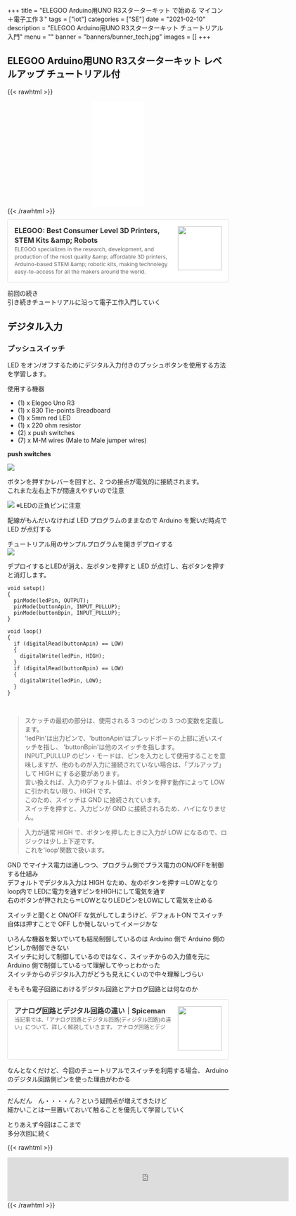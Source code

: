 +++
title = "ELEGOO Arduino用UNO R3スターターキット で始める マイコン＋電子工作３"
tags = ["iot"]
categories = ["SE"]
date = "2021-02-10"
description = "ELEGOO Arduino用UNO R3スターターキット チュートリアル入門"
menu = ""
banner = "banners/bunner_tech.jpg"
images = []
+++

<!--more-->

## ELEGOO Arduino用UNO R3スターターキット レベルアップ チュートリアル付

{{< rawhtml >}} 
<div style="text-align: center;;">
<iframe style="width:120px;height:240px;" marginwidth="0" marginheight="0" scrolling="no" frameborder="0" src="//rcm-fe.amazon-adsystem.com/e/cm?lt1=_blank&bc1=FFFFFF&IS2=1&bg1=FFFFFF&fc1=000000&lc1=0000FF&t=sinokyoufu-22&language=ja_JP&o=9&p=8&l=as4&m=amazon&f=ifr&ref=as_ss_li_til&asins=B06XF2HZGT&linkId=0f6f39010078d52b6dd7106fceb44609"></iframe>
</div>
{{< /rawhtml >}}

<div class="blogcardfu" style="width:auto;max-width:9999px;border:1px solid #E0E0E0;border-radius:3px;margin:10px 0;padding:15px;line-height:1.4;text-align:left;background:#FFFFFF;"><a href="https://www.elegoo.com/" target="_blank" style="display:block;text-decoration:none;"><span class="blogcardfu-image" style="float:right;width:100px;padding:0 0 0 10px;margin:0 0 5px 5px;"><img src="https://images.weserv.nl/?w=100&url=ssl:cdn.shopify.com/s/files/1/0296/9026/5648/files/308ec23709872bfbfd2a2b975b121008_ab56db2e-c179-43c0-b357-9dae066a2b93.jpg?v=1611368475" width="100" style="width:100%;height:auto;max-height:100px;min-width:0;border:0 none;margin:0;"></span><br style="display:none"><span class="blogcardfu-title" style="font-size:112.5%;font-weight:700;color:#333333;margin:0 0 5px 0;">ELEGOO: Best Consumer Level 3D Printers, STEM Kits &amp;amp; Robots</span><br><span class="blogcardfu-content" style="font-size:87.5%;font-weight:400;color:#666666;">ELEGOO specializes in the research, development, and production of the most quality &amp;amp; affordable 3D printers, Arduino-based STEM &amp;amp; robotic kits, making technolegy easy-to-access for all the makers around the world.</span><br><span style="clear:both;display:block;overflow:hidden;height:0;">&nbsp;</span></a></div>

前回の続き  
引き続きチュートリアルに沿って電子工作入門していく  

## デジタル入力

### プッシュスイッチ
LED をオン/オフするためにデジタル入力付きのプッシュボタンを使用する方法
を学習します。   

使用する機器  

* (1) x Elegoo Uno R3 
* (1) x 830 Tie-points Breadboard 
* (1) x 5mm red LED 
* (1) x 220 ohm resistor 
* (2) x push switches 
* (7) x M-M wires (Male to Male jumper wires) 

**push switches**  

<img src="/images/2021/se/arduino/tutorial-18.png" />  

ボタンを押すかレバーを回すと、2 つの接点が電気的に接続されます。  
これまた左右上下が間違えやすいので注意  

<img src="/images/2021/se/arduino/tutorial-19.png" />  
※LEDの正負ピンに注意

配線がもんだいなければ LED プログラムのままなので Arduino を繋いだ時点で LED が点灯する  

チュートリアル用のサンプルプログラムを開きデプロイする  
<img src="/images/2021/se/arduino/tutorial-20.png" />  

デプロイするとLEDが消え、左ボタンを押すと LED が点灯し、右ボタンを押すと消灯します。  

```
void setup() 
{
  pinMode(ledPin, OUTPUT);
  pinMode(buttonApin, INPUT_PULLUP);  
  pinMode(buttonBpin, INPUT_PULLUP);  
}

void loop() 
{
  if (digitalRead(buttonApin) == LOW)
  {
    digitalWrite(ledPin, HIGH);
  }
  if (digitalRead(buttonBpin) == LOW)
  {
    digitalWrite(ledPin, LOW);
  }
}
```
<br />

> スケッチの最初の部分は、使用される 3 つのピンの 3 つの変数を定義します。  
'ledPin'は出力ピンで、'buttonApin'はブレッドボードの上部に近いスイッチを指し、  'buttonBpin'は他のスイッチを指します。  
INPUT_PULLUP のピン・モードは、ピンを入力として使用することを意味しますが、他のものが入力に接続されていない場合は、「プルアップ」して HIGH にする必要があります。  
言い換えれば、入力のデフォルト値は、ボタンを押す動作によって LOW に引かれない限り、HIGH です。  
このため、スイッチは GND に接続されています。  
スイッチを押すと、入力ピンが GND に接続されるため、ハイになりません。    

> 入力が通常 HIGH で、ボタンを押したときに入力が LOW になるので、ロジックは少し上下逆です。  
これを'loop'関数で扱います。  

GND でマイナス電力は通しつつ、プログラム側でプラス電力のON/OFFを制御する仕組み  
デフォルトでデジタル入力は HIGH なため、左のボタンを押す＝LOWとなり  
loop内で LEDに電力を通すピンをHIGHにして電気を通す  
右のボタンが押されたら＝LOWとなりLEDピンをLOWにして電気を止める  

スイッチと聞くと ON/OFF な気がしてしまうけど、デフォルトON でスイッチ自体は押すことで OFF しか発しないってイメージかな  

いろんな機器を繋いでいても結局制御しているのは Arduino 側で Arduino 側のピンしか制御できない  
スイッチに対して制御しているのではなく、スイッチからの入力値を元に Arduino 側で制御しているって理解してやっとわかった  
スイッチからのデジタル入力がどうも見えにくいので中々理解しづらい  

そもそも電子回路におけるデジタル回路とアナログ回路とは何なのか  

<div class="blogcardfu" style="width:auto;max-width:9999px;border:1px solid #E0E0E0;border-radius:3px;margin:10px 0;padding:15px;line-height:1.4;text-align:left;background:#FFFFFF;"><a href="https://spiceman.jp/analog-digital-circuit/" target="_blank" style="display:block;text-decoration:none;"><span class="blogcardfu-image" style="float:right;width:100px;padding:0 0 0 10px;margin:0 0 5px 5px;"><img src="https://images.weserv.nl/?w=100&url=ssl:spiceman.jp/wp-content/uploads/media-library-folders/circuit-knowledge/what-analog-circuit/analog-digital-circuit/analog-digital-circuit.jpg" width="100" style="width:100%;height:auto;max-height:100px;min-width:0;border:0 none;margin:0;"></span><br style="display:none"><span class="blogcardfu-title" style="font-size:112.5%;font-weight:700;color:#333333;margin:0 0 5px 0;">アナログ回路とデジタル回路の違い｜Spiceman</span><br><span class="blogcardfu-content" style="font-size:87.5%;font-weight:400;color:#666666;">当記事では、「アナログ回路とデジタル回路(ディジタル回路)の違い」について、詳しく解説していきます。 アナログ回路とデジ</span><br><span style="clear:both;display:block;overflow:hidden;height:0;">&nbsp;</span></a></div>

なんとなくだけど、今回のチュートリアルでスイッチを利用する場合、 Arduino のデジタル回路側ピンを使った理由がわかる  

---

だんだん　ん・・・・ん？という疑問点が増えてきたけど  
細かいことは一旦置いておいて触ることを優先して学習していく  

とりあえず今回はここまで  
多分次回に続く  

{{< rawhtml >}} 
<div style="text-align: center;;">
<iframe src="https://rcm-fe.amazon-adsystem.com/e/cm?o=9&p=293&l=ur1&category=amazonrotate&f=ifr&linkID=d69db1f209bc15798210ca62263bede2&t=sinokyoufu-22&tracking_id=sinokyoufu-22" width="640" height="100" scrolling="no" border="0" marginwidth="0" style="border:none;" frameborder="0"></iframe>
</div>
{{< /rawhtml >}}
